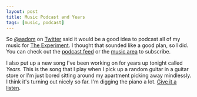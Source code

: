 ```yaml
---
layout: post
title: Music Podcast and Years
tags: [music, podcast]
---
```


So [@aadom](http://twitter.com/Aadom) on [Twitter](http://twitter.com/samsoffes) said it would be a good idea to podcast all of my music for [The Experiment](http://samsoff.es/music). I thought that sounded like a good plan, so I did. You can check out the [podcast feed](http://feeds2.feedburner.com/samsoffes/the-experiment) or the [music area](http://samsoff.es/music) to subscribe.

I also put up a new song I've been working on for years up tonight called *Years*. This is the song that I play when I pick up a random guitar in a guitar store or I'm just bored sitting around my apartment picking away mindlessly. I think it's turning out nicely so far. I'm digging the piano a lot. [Give it a listen](http://samsoff.es/music).
